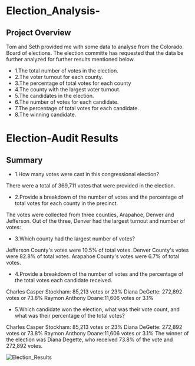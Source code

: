 # Election_Analysis-
## Project Overview

Tom and Seth provided me with some data to analyse from the Colorado Board of elections. The election committe has requested that the data be further analyzed for further results mentioned below.

- 1.The total number of votes in the election.
- 2.The voter turnout for each county.
- 3.The percentage of total votes for each county
- 4.The county with the largest voter turnout.
- 5.The candidates in the election.
- 6.The number of votes for each candidate.
- 7.The percentage of total votes for each candidate.
- 8.The winning candidate.

# Election-Audit Results 
## Summary

- 1.How many votes were cast in this congressional election?

 There were a total of 369,711 votes that were provided in the election.
 
- 2.Provide a breakdown of the number of votes and the percentage of total votes for each county in the precinct.

The votes were collected from three counties, Arapahoe, Denver and Jefferson. Out of the three, Denver had the largest turnout and number of votes:

- 3.Which county had the largest number of votes?

Jefferson County's votes were 10.5% of total votes. Denver County's votes were 82.8% of total votes. Arapahoe County's votes were 6.7% of total votes.

- 4.Provide a breakdown of the number of votes and the percentage of the total votes each candidate received.

Charles Casper Stockham: 85,213 votes or 23%
Diana DeGette: 272,892 votes or 73.8%
Raymon Anthony Doane:11,606 votes or 3.1%

- 5.Which candidate won the election, what was their vote count, and what was their percentage of the total votes?

Charles Casper Stockham: 85,213 votes or 23%
Diana DeGette: 272,892 votes or 73.8%
Raymon Anthony Doane:11,606 votes or 3.1%
The winner of the election was Diana Degette, who received 73.8% of the vote and 272,892 votes.

![Election_Results](https://user-images.githubusercontent.com/55515005/137073607-68d03f36-2d4b-4a31-b581-93942970f993.png)


